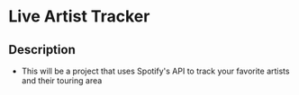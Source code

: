# Live Artist Tracker

## Description
- This will be a project that uses Spotify's API to track your favorite artists and their touring area
